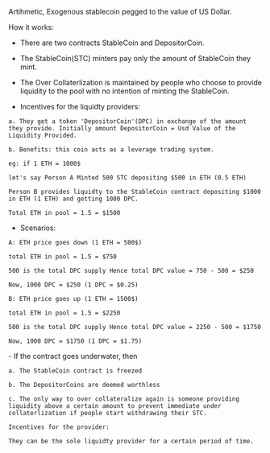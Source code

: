Artihmetic, Exogenous stablecoin pegged to the value of US Dollar.

How it works:

- There are two contracts StableCoin and DepositorCoin.

- The StableCoin(STC) minters pay only the amount of StableCoin they mint.

- The Over Collaterlization is maintained by people who choose to provide liquidity to the pool with no intention of minting the StableCoin.

- Incentives for the liquidty providers:
````
a. They get a token 'DepositorCoin'(DPC) in exchange of the amount they provide. Initially amount DepositorCoin = Usd Value of the Liquidity Provided.

b. Benefits: this coin acts as a leverage trading system.

eg: if 1 ETH = 1000$

let's say Person A Minted 500 STC depositing $500 in ETH (0.5 ETH)

Person B provides liquidty to the StableCoin contract depositing $1000 in ETH (1 ETH) and getting 1000 DPC.

Total ETH in pool = 1.5 = $1500
````

- Scenarios:
````
A: ETH price goes down (1 ETH = 500$)

total ETH in pool = 1.5 = $750

500 is the total DPC supply Hence total DPC value = 750 - 500 = $250

Now, 1000 DPC = $250 (1 DPC = $0.25)

B: ETH price goes up (1 ETH = 1500$)

total ETH in pool = 1.5 = $2250

500 is the total DPC supply Hence total DPC value = 2250 - 500 = $1750

Now, 1000 DPC = $1750 (1 DPC = $1.75)
````

\- If the contract goes underwater, then
````
a. The StableCoin contract is freezed

b. The DepositorCoins are deemed worthless

c. The only way to over collateralize again is someone providing liquidity above a certain amount to prevent immediate under collaterlization if people start withdrawing their STC.

Incentives for the provider:

They can be the sole liquidty provider for a certain period of time.
````

